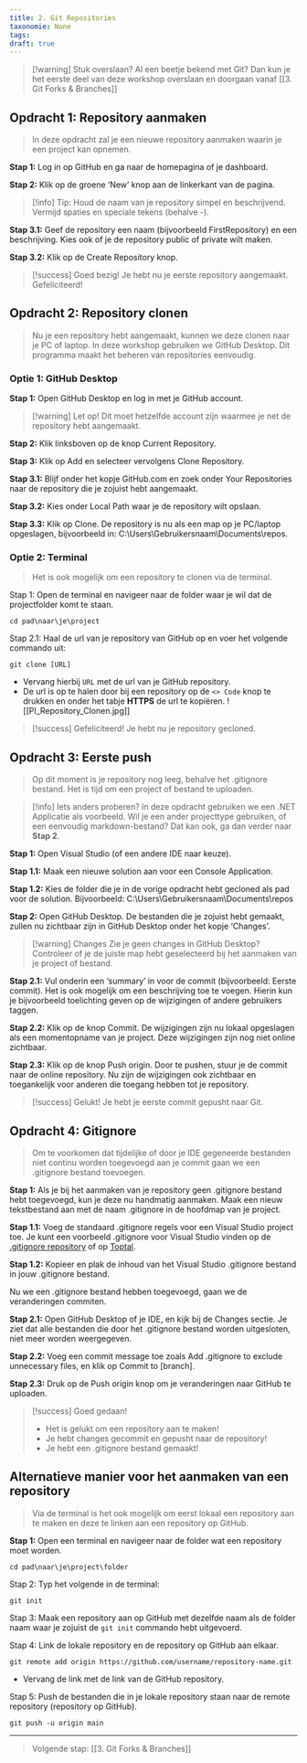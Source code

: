 ```yaml
---
title: 2. Git Repositories
taxonomie: None
tags: 
draft: true
---
```


> [!warning] Stuk overslaan?
> Al een beetje bekend met Git? Dan kun je het eerste deel van deze workshop overslaan en doorgaan vanaf [[3. Git Forks & Branches]]

## Opdracht 1: Repository aanmaken
> In deze opdracht zal je een nieuwe repository aanmaken waarin je een project kan opnemen. 

**Stap 1:** Log in op GitHub en ga naar de homepagina of je dashboard.

**Stap 2:** Klik op de groene ‘New’ knop aan de linkerkant van de pagina.

> [!info] Tip:
> Houd de naam van je repository simpel en beschrijvend. Vermijd spaties en speciale tekens (behalve -).

**Stap 3.1:** Geef de repository een naam (bijvoorbeeld FirstRepository) en een beschrijving. Kies ook of je de repository public of private wilt maken.

**Stap 3.2:** Klik op de Create Repository knop.

>[!success] Goed bezig!
>Je hebt nu je eerste repository aangemaakt. Gefeliciteerd!

## Opdracht 2: Repository clonen
>Nu je een repository hebt aangemaakt, kunnen we deze clonen naar je PC of laptop. In deze workshop gebruiken we GitHub Desktop. Dit programma maakt het beheren van repositories eenvoudig.

### Optie 1: GitHub Desktop
**Stap 1:** Open GitHub Desktop en log in met je GitHub account.
> [!warning] Let op!
> Dit moet hetzelfde account zijn waarmee je net de repository hebt aangemaakt.

**Stap 2:** Klik linksboven op de knop Current Repository.

**Stap 3:** Klik op Add en selecteer vervolgens Clone Repository.

**Stap 3.1:** Blijf onder het kopje GitHub.com en zoek onder Your Repositories naar de repository die je zojuist hebt aangemaakt.

**Stap 3.2:** Kies onder Local Path waar je de repository wilt opslaan.

**Stap 3.3:** Klik op Clone.
	De repository is nu als een map op je PC/laptop opgeslagen, bijvoorbeeld in: C:\Users\Gebruikersnaam\Documents\repos.

### Optie 2: Terminal
> Het is ook mogelijk om een repository te clonen via de terminal.

Stap 1: Open de terminal en navigeer naar de folder waar je wil dat de projectfolder komt te staan.
```
cd pad\naar\je\project
```

Stap 2.1: Haal de url van je repository van GitHub op en voer het volgende commando uit:
```
git clone [URL]
```
- Vervang hierbij `URL` met de url van je GitHub repository. 
- De url is op te halen door bij een repository op de `<> Code` knop te drukken en onder het tabje **HTTPS** de url te kopiëren. ![[PI_Repository_Clonen.jpg]]


>[!success] Gefeliciteerd!
>Je hebt nu je repository gecloned.


## Opdracht 3: Eerste push
>Op dit moment is je repository nog leeg, behalve het .gitignore bestand. Het is tijd om een project of bestand te uploaden.

> [!info] Iets anders proberen?
> In deze opdracht gebruiken we een .NET Applicatie als voorbeeld. Wil je een ander projecttype gebruiken, of een eenvoudig markdown-bestand? Dat kan ook, ga dan verder naar **Stap 2**.

**Stap 1:** Open Visual Studio (of een andere IDE naar keuze).

**Stap 1.1:** Maak een nieuwe solution aan voor een Console Application.

**Stap 1.2:** Kies de folder die je in de vorige opdracht hebt gecloned als pad voor de solution.
	Bijvoorbeeld: C:\Users\Gebruikersnaam\Documents\repos

**Stap 2:** Open GitHub Desktop.
	De bestanden die je zojuist hebt gemaakt, zullen nu zichtbaar zijn in GitHub Desktop onder het kopje ‘Changes’.

> [!warning] Changes
> Zie je geen changes in GitHub Desktop? Controleer of je de juiste map hebt geselecteerd bij het aanmaken van je project of bestand.

**Stap 2.1:** Vul onderin een ‘summary’ in voor de commit (bijvoorbeeld: Eerste commit).
	Het is ook mogelijk om een beschrijving toe te voegen. Hierin kun je bijvoorbeeld toelichting geven op de wijzigingen of andere gebruikers taggen.

**Stap 2.2:** Klik op de knop Commit.
	De wijzigingen zijn nu lokaal opgeslagen als een momentopname van je project. Deze wijzigingen zijn nog niet online zichtbaar.

**Stap 2.3:** Klik op de knop Push origin.
	Door te pushen, stuur je de commit naar de online repository. Nu zijn de wijzigingen ook zichtbaar en toegankelijk voor anderen die toegang hebben tot je repository.

> [!success] Gelukt!
> Je hebt je eerste commit gepusht naar Git.


## Opdracht 4: Gitignore
>Om te voorkomen dat tijdelijke of door je IDE gegeneerde bestanden niet continu worden toegevoegd aan je commit gaan we een .gitignore bestand toevoegen.

**Stap 1:** Als je bij het aanmaken van je repository geen .gitignore bestand hebt toegevoegd, kun je deze nu handmatig aanmaken. Maak een nieuw tekstbestand aan met de naam .gitignore in de hoofdmap van je project.

**Stap 1.1:** Voeg de standaard .gitignore regels voor een Visual Studio project toe. Je kunt een voorbeeld .gitignore voor Visual Studio vinden op de [.gitignore repository](https://github.com/github/gitignore/blob/main/VisualStudio.gitignore) of op [Toptal](https://www.toptal.com/developers/gitignore).

**Stap 1.2:** Kopieer en plak de inhoud van het Visual Studio .gitignore bestand in jouw .gitignore bestand.

Nu we een .gitignore bestand hebben toegevoegd, gaan we de veranderingen commiten.

**Stap 2.1:** Open GitHub Desktop of je IDE, en kijk bij de Changes sectie. Je ziet dat alle bestanden die door het .gitignore bestand worden uitgesloten, niet meer worden weergegeven.

**Stap 2.2:** Voeg een commit message toe zoals Add .gitignore to exclude unnecessary files, en klik op Commit to [branch].

**Stap 2.3:** Druk op de Push origin knop om je veranderingen naar GitHub te uploaden.


> [!success] Goed gedaan!
> - Het is gelukt om een repository aan te maken!
> - Je hebt changes gecommit en gepusht naar de repository!
> - Je hebt een .gitignore bestand gemaakt!


## Alternatieve manier voor het aanmaken van een repository
> Via de terminal is het ook mogelijk om eerst lokaal een repository aan te maken en deze te linken aan een repository op GitHub.

**Stap 1:** Open een terminal en navigeer naar de folder wat een repository moet worden.
```
cd pad\naar\je\project\folder
```

Stap 2: Typ het volgende in de terminal:
```
git init
```

Stap 3: Maak een repository aan op GitHub met dezelfde naam als de folder naam waar je zojuist de `git init` commando hebt uitgevoerd.

Stap 4: Link de lokale repository en de repository op GitHub aan elkaar.
```
git remote add origin https://github.com/username/repository-name.git
```
- Vervang de link met de link van de GitHub repository.

Stap 5: Push de bestanden die in je lokale repository staan naar de remote repository (repository op GitHub).
```
git push -u origin main
```


---
> Volgende stap: [[3. Git Forks & Branches]]